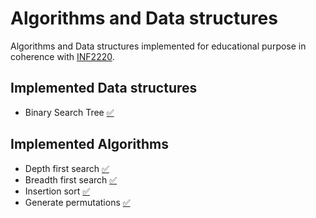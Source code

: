 # Algorithms and Data structures
Algorithms and Data structures implemented for educational purpose in coherence with [INF2220](https://www.uio.no/studier/emner/matnat/ifi/INF2220/).

## Implemented Data structures
* Binary Search Tree [:white_check_mark:](/BinarySearchTree.java)

## Implemented Algorithms
* Depth first search [:white_check_mark:](/DepthFirstSearch.java)
* Breadth first search [:white_check_mark:](/BreadthFirstSearch.java)
* Insertion sort [:white_check_mark:](/InsertionSort.java)
* Generate permutations [:white_check_mark:](/GeneratePermutations.java)
